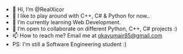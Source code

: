 - 👋 Hi, I’m @RealXicor
- 👀 I like to play around with C++, C# & Python for now..
- 🌱 I’m currently learning Web Development.
- 💞️ I’m open to collaborate on different Python, C++, C# projects :)
- 📫 How to reach me? Email me at okayumair85@gmail.com
- PS: I'm still a Software Engineering student :)
